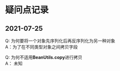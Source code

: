 # 疑问点记录
## 2021-07-25
Q: 为何要将一个对象先序列化后再反序列化为另一种对象  
A：为了在不同类型对象之间拷贝字段  

Q: 为何不适用**BeanUtils.copy**进行拷贝  
A： 未知

# 

